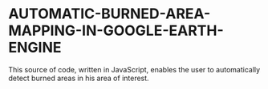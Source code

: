 # AUTOMATIC-BURNED-AREA-MAPPING-IN-GOOGLE-EARTH-ENGINE
This source of code, written in JavaScript, enables the user to automatically detect burned areas in his area of interest.
